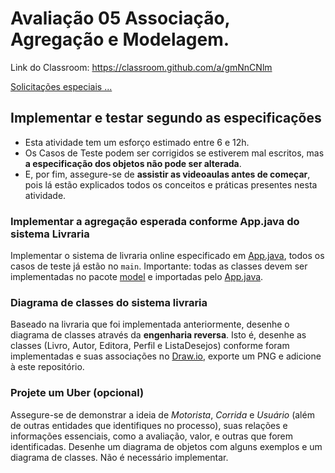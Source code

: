 # Avaliação 05 Associação, Agregação e Modelagem.

Link do Classroom: <https://classroom.github.com/a/gmNnCNlm>

[Solicitações especiais ...](https://youtu.be/YdVQzJKx1F4)



## Implementar e testar segundo as especificações

- Esta atividade tem um esforço estimado entre 6 e 12h.
- Os Casos de Teste podem ser corrigidos se estiverem mal escritos, mas **a especificação dos objetos não pode ser alterada**.
- E, por fim, assegure-se de **assistir as videoaulas antes de começar**, pois lá estão explicados todos os conceitos e práticas presentes nesta atividade.



### Implementar a agregação esperada conforme App.java do sistema Livraria

Implementar o sistema de livraria online especificado em [App.java](src/App.java), todos os casos de teste já estão no `main`. Importante: todas as classes devem ser implementadas no pacote [model](src/model/) e importadas pelo [App.java](src/App.java).



### Diagrama de classes do sistema livraria

Baseado na livraria que foi implementada anteriormente, desenhe o diagrama de classes através da **engenharia reversa**. Isto é, desenhe as classes (Livro, Autor, Editora, Perfil e ListaDesejos) conforme foram implementadas e suas associações no [Draw.io](https://draw.io), exporte um PNG e adicione à este repositório.



### Projete um Uber (opcional)

Assegure-se de demonstrar a ideia de _Motorista_, _Corrida_ e _Usuário_ (além de outras entidades que identifiques no processo), suas relações e informações essenciais, como a avaliação, valor, e outras que forem identificadas. Desenhe um diagrama de objetos com alguns exemplos e um diagrama de classes. Não é necessário implementar.

